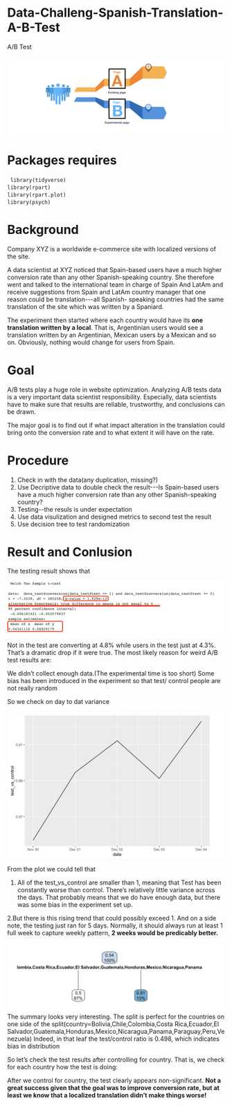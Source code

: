 # Data-Challeng-Spanish-Translation-A-B-Test
A/B Test


![](abreadme.png)


# Packages requires
`
library(tidyverse)`<br>
`library(rpart)`<br>
`library(rpart.plot)`<br>
`library(psych)`

# Background
Company XYZ is a worldwide e-commerce site with localized versions of the site.

A data scientist at XYZ noticed that Spain-based users have a much higher conversion rate than any other Spanish-speaking country. She therefore went and talked to the international team in charge of Spain And LatAm and receive suggestions from Spain and LatAm country manager that one reason could be translation---all Spanish- speaking countries had the same translation of the site which was written by a Spaniard.

The experiment then started where each country would have its **one translation written by a local**. 
That is, Argentinian users would see a translation written by an Argentinian, Mexican users by a Mexican and so on. Obviously, nothing would change for users from Spain.

# Goal
A/B tests play a huge role in website optimization. Analyzing A/B tests data is a very important data scientist responsibility. Especially, data scientists have to make sure that results are reliable, trustworthy, and conclusions can be drawn.

The major goal is to find out if what impact alteration in the translation could bring onto the conversion rate and to what extent it will have on the rate.

# Procedure
1. Check in with the data(any duplication, missing?)
2. Use Decriptive data to double check the result---Is Spain-based users have a much higher conversion rate than any other Spanish-speaking country?
3. Testing--the resuls is under expectation
4. Use data visulization and designed metrics to second test the result
5. Use decision tree to test randomization

# Result and Conlusion
The testing result shows that 

![](p1.png)

Not in the test are converting at 4.8% while users in the test just at 4.3%. That’s a dramatic drop if it were true. The most likely reason for weird A/B test results are:

We didn’t collect enough data.(The experimental time is too short)
Some bias has been introduced in the experiment so that test/ control people are not really random

So we check on day to dat variance 

![](p2.png)

From the plot we could tell that 
1. All of the test_vs_control are smaller than 1, meaning that Test has been constantly worse than control. There’s relatively little variance across the days. That probably means that we do have enough data, but there was some bias in the experiment set up.

2.But there is this rising trend that could possibly exceed 1. And on a side note, the testing just ran for 5 days. Normally, it should always run at least 1 full week to capture weekly pattern, **2 weeks would be predicably better.**

![](p3.png)
The summary looks very interesting. The split is perfect for the countries on one side of the split(country=Bolivia,Chile,Colombia,Costa Rica,Ecuador,El Salvador,Guatemala,Honduras,Mexico,Nicaragua,Panama,Paraguay,Peru,Venezuela) Indeed, in that leaf the test/control ratio is 0.498, which indicates bias in distribution

So let’s check the test results after controlling for country. That is, we check for each country how the test is doing:

After we control for country, the test clearly appears non-significant. **Not a great success given that the goal was to improve conversion rate, but at least we know that a localized translation didn’t make things worse!**
